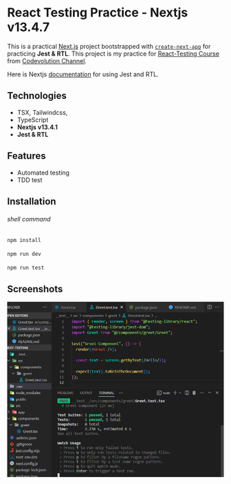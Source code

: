 # React Testing Practice - Nextjs v13.4.7

This is a practical [Next.js](https://nextjs.org/) project bootstrapped with [`create-next-app`](https://github.com/vercel/next.js/tree/canary/packages/create-next-app) for practicing **Jest & RTL**. This project is my practice for [React-Testing Course](https://www.youtube.com/watch?v=T2sv8jXoP4s&list=PLC3y8-rFHvwirqe1KHFCHJ0RqNuN61SJd) from [Codevolution Channel](https://www.youtube.com/@Codevolution/).

Here is Nextjs [documentation](https://nextjs.org/docs/pages/building-your-application/optimizing/testing#jest-and-react-testing-library) for using Jest and RTL.

## Technologies

- TSX, Tailwindcss,
- TypeScript
- **Nextjs v13.4.1**
- **Jest & RTL**

## Features

- Automated testing
- TDD test

## Installation

###### shell command

```shell
npm install

npm run dev

npm run test
```

## Screenshots

![Cover](./public/cover.png)
